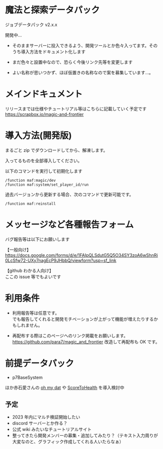 # 魔法と探索データパック

ジョブデータパック v2.x.x

開発中…

- そのままサーバーに投入できるよう、開発ツールとか色々入ってます。そのうち導入方法をドキュメント化します

- まだ色々と設置中なので、恐らく今後リンク先等を変更します

- よい名称が思いつかず、ほぼ仮置きの名称なので案を募集しています…。

# メインドキュメント

リリースまでは仕様やチュートリアル等はこちらに記載していく予定です  
https://scrapbox.io/magic-and-frontier

# 導入方法(開発版)

まるごと zip でダウンロードしてから、解凍します。

入ってるものを全部導入してください。

以下のコマンドを実行して初期化します

```
/function maf:magic/dev
/function maf:system/set_player_id/run
```

過去バージョンから更新する場合、次のコマンドで更新可能です。

```
/function maf:reinstall
```

# メッセージなど各種報告フォーム

バグ報告等は以下にお願いします

【一般向け】  
https://docs.google.com/forms/d/e/1FAIpQLSdutG5Q5O34SY3zoA6wShnRi0LcSfw72-UXy7nagEcP9JHbbQ/viewform?usp=sf_link

【github わかる人向け】  
ここの issue 等でもよいです

# 利用条件

- 利用報告等は任意です。  
  でも報告してくれると開発モチベーションが上がって機能が増えたりするかもしれません。

- 再配布する際はこのページへのリンク掲載をお願いします。  
  <https://github.com/para7/magic_and_frontier>
  改造して再配布も OK です。

# 前提データパック

- p7BaseSystem

ほか赤石愛さんの [oh my dat](https://github.com/Ai-Akaishi/OhMyDat) や [ScoreToHealth](https://github.com/Ai-Akaishi/ScoreToHealth) を導入検討中

## 予定

- 2023 年内にマルチ検証開始したい
- discord サーバーとか作る？
- 公式 wiki みたいなチュートリアルサイト
- 整ってきたら開発メンバーの募集・追加してみたり？（テキスト入力周りが大変なのと、グラフィック作成してくれる人いたらなぁ）
